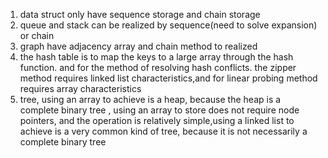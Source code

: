 1. data struct only have sequence storage and chain storage
2. queue and stack can be realized by sequence(need to solve expansion) or chain
3. graph have adjacency array and chain method to realized
4. the hash table is to map the keys to a large array through the hash function. and for the method of resolving hash conflicts. the zipper method requires linked list characteristics,and for linear probing method requires array characteristics
5. tree, using an array to achieve is a heap, because the heap is a complete binary tree , using an array to store does not require node pointers, and the operation is relatively simple,using a linked list to achieve is a very common kind of tree, because it is not necessarily a complete binary tree

